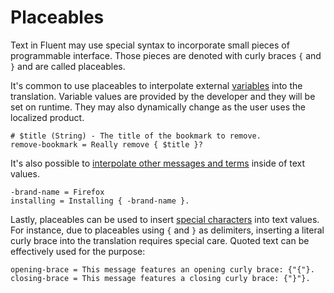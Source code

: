 # Placeables

Text in Fluent may use special syntax to incorporate small pieces of
programmable interface. Those pieces are denoted with curly braces `{` and
`}` and are called placeables.

It's common to use placeables to interpolate external
[variables](variables.html) into the translation. Variable values are
provided by the developer and they will be set on runtime. They may also
dynamically change as the user uses the localized product.

```
# $title (String) - The title of the bookmark to remove.
remove-bookmark = Really remove { $title }?
```

It's also possible to [interpolate other messages and terms](references.html)
inside of text values.

```
-brand-name = Firefox
installing = Installing { -brand-name }.
```

Lastly, placeables can be used to insert [special characters](special.html)
into text values. For instance, due to placeables using `{` and `}` as
delimiters, inserting a literal curly brace into the translation requires
special care. Quoted text can be effectively used for the purpose:

```
opening-brace = This message features an opening curly brace: {"{"}.
closing-brace = This message features a closing curly brace: {"}"}.
```
